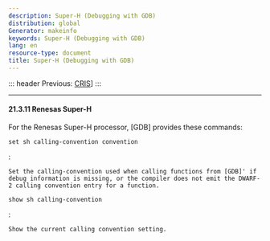 ```yaml
---
description: Super-H (Debugging with GDB)
distribution: global
Generator: makeinfo
keywords: Super-H (Debugging with GDB)
lang: en
resource-type: document
title: Super-H (Debugging with GDB)
---
```

::: header
Previous: [CRIS](CRIS.html#CRIS)]
:::

---

#### 21.3.11 Renesas Super-H

For the Renesas Super-H processor, [GDB] provides these commands:

`set sh calling-convention convention`

:

```
Set the calling-convention used when calling functions from [GDB]' if debug information is missing, or the compiler does not emit the DWARF-2 calling convention entry for a function.
```

`show sh calling-convention`

:

```
Show the current calling convention setting.
```

